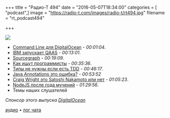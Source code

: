 +++
title = "Радио-Т 494"
date = "2016-05-07T18:34:00"
categories = [ "podcast",]
image = "https://radio-t.com/images/radio-t/rt494.jpg"
filename = "rt_podcast494"

+++

![](https://radio-t.com/images/radio-t/rt494.jpg)

- [Command Line для DigitalOcean](https://www.digitalocean.com/company/blog/introducing-doctl/) - *00:01:04*.
- [IBM запускает QAAS](http://techcrunch.com/2016/05/03/ibm-brings-experimental-quantum-computing-to-the-cloud/) - *00:13:01*.
- [Sourcegraph](https://sourcegraph.com/blog/announcing-the-sourcegraph-chrome-extension-for/) - *00:19:09*.
- [Как ищут программисты](http://codeahoy.com/2016/04/30/do-experienced-programmers-use-google-frequently/) - *00:35:36*.
- [Типы не нужны если есть TDD](http://blog.cleancoder.com/uncle-bob/2016/05/01/TypeWars.html) - *00:46:17*.
- [Java Annotations это ошибка?](https://dzone.com/articles/java-annotations-are-a-big-mistake) - *00:53:52*
- [Craig Wright это Satoshi Nakamoto или нет](https://www.nikcub.com/posts/craig-wright-is-not-satoshi-nakamoto/) - *01:05:23*.
- [NodeJS после года мучений](http://geekforbrains.com/post/after-a-year-of-nodejs-in-production) - *01:29:56*.
- Темы наших слушателей

_Спонсор этого выпуска [DigitalOcean](https://www.digitalocean.com)_

[аудио](https://cdn.radio-t.com/rt_podcast494.mp3) • [лог чата](http://chat.radio-t.com/logs/radio-t-494.html)
<audio src="https://cdn.radio-t.com/rt_podcast494.mp3" preload="none"></audio>
